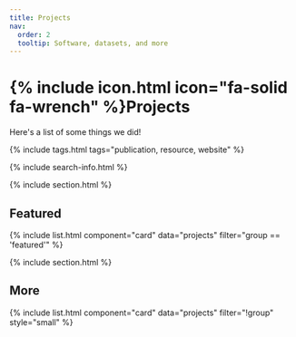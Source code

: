 ```yaml
---
title: Projects
nav:
  order: 2
  tooltip: Software, datasets, and more
---
```


# {% include icon.html icon="fa-solid fa-wrench" %}Projects

Here's a list of some things we did!

{% include tags.html tags="publication, resource, website" %}

{% include search-info.html %}

{% include section.html %}

## Featured

{% include list.html component="card" data="projects" filter="group == 'featured'" %}

{% include section.html %}

## More

{% include list.html component="card" data="projects" filter="!group" style="small" %}
